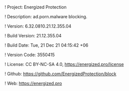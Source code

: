 ! Project: Energized Protection

! Description: ad.porn.malware blocking.

! Version: 6.32.0810.21.12.355.04

! Build Version: 21.12.355.04

! Build Date: Tue, 21 Dec 21 04:15:42 +06

! Version Code: 3550415

! License: CC BY-NC-SA 4.0, https://energized.pro/license

! Github: https://github.com/EnergizedProtection/block

! Web: https://energized.pro
